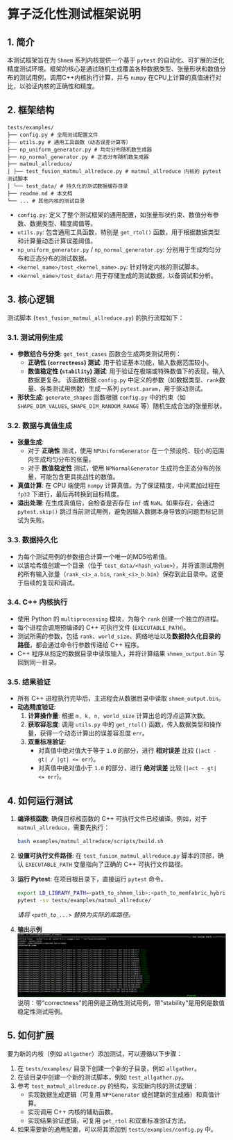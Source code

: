 # 算子泛化性测试框架说明

## 1. 简介
本测试框架旨在为 `Shmem` 系列内核提供一个基于 `pytest` 的自动化、可扩展的泛化精度测试环境。框架的核心是通过随机生成覆盖各种数据类型、张量形状和数值分布的测试用例，调用C++内核执行计算，并与 `numpy` 在CPU上计算的真值进行对比，以验证内核的正确性和精度。

## 2. 框架结构
```
tests/examples/
├── config.py # 全局测试配置文件
├── utils.py # 通用工具函数（动态误差计算等）
├── np_uniform_generator.py # 均匀分布随机数生成器
├── np_normal_generator.py # 正态分布随机数生成器
├── matmul_allreduce/
│ ├── test_fusion_matmul_allreduce.py # matmul_allreduce 内核的 pytest 测试脚本
│ └── test_data/ # 持久化的测试数据缓存目录
├── readme.md # 本文档
└── ... # 其他内核的测试目录
```
-   `config.py`: 定义了整个测试框架的通用配置，如张量形状约束、数值分布参数、数据类型、精度阈值等。
-   `utils.py`: 包含通用工具函数，特别是 `get_rtol()` 函数，用于根据数据类型和计算量动态计算误差阈值。
-   `np_uniform_generator.py` / `np_normal_generator.py`: 分别用于生成均匀分布和正态分布的测试数据。
-   `<kernel_name>/test_<kernel_name>.py`: 针对特定内核的测试脚本。
-   `<kernel_name>/test_data/`: 用于存储生成的测试数据，以备调试和分析。

## 3. 核心逻辑

测试脚本 (`test_fusion_matmul_allreduce.py`) 的执行流程如下：

### 3.1. 测试用例生成
-   **参数组合与分类**: `get_test_cases` 函数会生成两类测试用例：
    -   **正确性 (`correctness`) 测试**: 用于验证基本功能，输入数据范围较小。
    -   **数值稳定性 (`stability`) 测试**: 用于验证在极端或特殊数值下的表现，输入数据更复杂。
    该函数根据 `config.py` 中定义的参数（如数据类型、`rank`数量、各类测试用例数）生成一系列 `pytest.param`，用于驱动测试。
-   **形状生成**: `generate_shapes` 函数根据 `config.py` 中的约束（如 `SHAPE_DIM_VALUES`, `SHAPE_DIM_RANDOM_RANGE` 等）随机生成合法的张量形状。

### 3.2. 数据与真值生成
-   **张量生成**:
    -   对于 **正确性** 测试，使用 `NPUniformGenerator` 在一个预设的、较小的范围内生成均匀分布的张量。
    -   对于 **数值稳定性** 测试，使用 `NPNormalGenerator` 生成符合正态分布的张量，可能包含更具挑战性的数值。
-   **真值计算**: 在 CPU 端使用 `numpy` 计算真值。为了保证精度，中间累加过程在 `fp32` 下进行，最后再转换到目标精度。
-   **溢出处理**: 在生成真值后，会检查是否存在 `inf` 或 `NaN`。如果存在，会通过 `pytest.skip()` 跳过当前测试用例，避免因输入数据本身导致的问题而标记测试为失败。

### 3.3. 数据持久化
-   为每个测试用例的参数组合计算一个唯一的MD5哈希值。
-   以该哈希值创建一个目录（位于 `test_data/<hash_value>`），并将该测试用例的所有输入张量（`rank_<i>_a.bin`, `rank_<i>_b.bin`）保存到此目录中。这便于后续的复现和调试。

### 3.4. C++ 内核执行
-   使用 Python 的 `multiprocessing` 模块，为每个 `rank` 创建一个独立的进程。
-   每个进程会调用预编译的 C++ 可执行文件 (`EXECUTABLE_PATH`)。
-   测试所需的参数，包括 `rank`、`world_size`、网络地址以及**数据持久化目录的路径**，都会通过命令行参数传递给 C++ 程序。
-   C++ 程序从指定的数据目录中读取输入，并将计算结果 `shmem_output.bin` 写回到同一目录。

### 3.5. 结果验证
-   所有 C++ 进程执行完毕后，主进程会从数据目录中读取 `shmem_output.bin`。
-   **动态精度验证**:
    1.  **计算操作量**: 根据 `m, k, n, world_size` 计算出总的浮点运算次数。
    2.  **获取容忍度**: 调用 `utils.py` 中的 `get_rtol()` 函数，传入数据类型和操作量，获得一个动态计算出的误差容忍度 `err`。
    3.  **双重标准验证**:
        -   对真值中绝对值大于等于 `1.0` 的部分，进行 **相对误差** 比较 (`|act - gt| / |gt| <= err`)。
        -   对真值中绝对值小于 `1.0` 的部分，进行 **绝对误差** 比较 (`|act - gt| <= err`)。

## 4. 如何运行测试
1.  **编译核函数**: 确保目标核函数的 C++ 可执行文件已经编译。例如，对于 `matmul_allreduce`，需要先执行：
    ```bash
    bash examples/matmul_allreduce/scripts/build.sh
    ```
2.  **设置可执行文件路径**: 在 `test_fusion_matmul_allreduce.py` 脚本的顶部，确认 `EXECUTABLE_PATH` 变量指向了正确的 C++ 可执行文件路径。
3.  **运行 Pytest**: 在项目根目录下，直接运行 `pytest` 命令。
    ```bash
    export LD_LIBRARY_PATH=<path_to_shmem_lib>:<path_to_memfabric_hybrid_lib>:$LD_LIBRARY_PATH
    pytest -sv tests/examples/matmul_allreduce/
    ```
    *请将 `<path_to_...>` 替换为实际的库路径。*

4. **输出示例** <br/>
![本地图片](./assets/test_mm_ar_output_example.png)
<br/>说明：带“correctness"的用例是正确性测试用例，带”stability"是用例是数值稳定性测试用例。


## 5. 如何扩展
要为新的内核（例如 `allgather`）添加测试，可以遵循以下步骤：
1.  在 `tests/examples/` 目录下创建一个新的子目录，例如 `allgather`。
2.  在该目录中创建一个新的测试脚本，例如 `test_allgather.py`。
3.  参考 `test_matmul_allreduce.py` 的结构，实现新内核的测试逻辑：
    -   实现数据生成逻辑（可复用 `NP*Generator` 或创建新的生成器）和真值计算。
    -   实现调用 C++ 内核的辅助函数。
    -   实现结果验证逻辑，可复用 `get_rtol` 和双重标准验证方法。
4.  如果需要新的通用配置，可以将其添加到 `tests/examples/config.py` 中。